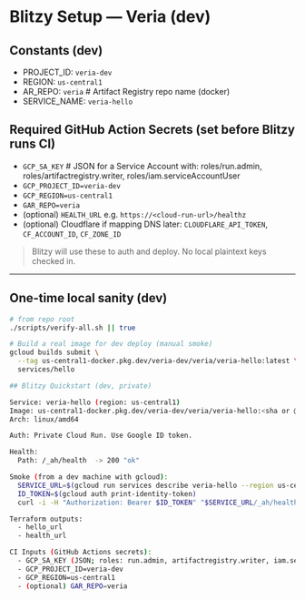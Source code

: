# Blitzy Setup — Veria (dev)

## Constants (dev)
- PROJECT_ID: `veria-dev`
- REGION: `us-central1`
- AR_REPO: `veria`        # Artifact Registry repo name (docker)
- SERVICE_NAME: `veria-hello`

## Required GitHub Action Secrets (set before Blitzy runs CI)
- `GCP_SA_KEY`           # JSON for a Service Account with: roles/run.admin, roles/artifactregistry.writer, roles/iam.serviceAccountUser
- `GCP_PROJECT_ID=veria-dev`
- `GCP_REGION=us-central1`
- `GAR_REPO=veria`
- (optional) `HEALTH_URL` e.g. `https://<cloud-run-url>/healthz`
- (optional) Cloudflare if mapping DNS later: `CLOUDFLARE_API_TOKEN`, `CF_ACCOUNT_ID`, `CF_ZONE_ID`

> Blitzy will use these to auth and deploy. No local plaintext keys checked in.

---

## One-time local sanity (dev)
```bash
# from repo root
./scripts/verify-all.sh || true

# Build a real image for dev deploy (manual smoke)
gcloud builds submit \
  --tag us-central1-docker.pkg.dev/veria-dev/veria/veria-hello:latest \
  services/hello

## Blitzy Quickstart (dev, private)

Service: veria-hello (region: us-central1)
Image: us-central1-docker.pkg.dev/veria-dev/veria/veria-hello:<sha or @digest>
Arch: linux/amd64

Auth: Private Cloud Run. Use Google ID token.

Health:
  Path: /_ah/health  -> 200 "ok"

Smoke (from a dev machine with gcloud):
  SERVICE_URL=$(gcloud run services describe veria-hello --region us-central1 --format='value(status.url)')
  ID_TOKEN=$(gcloud auth print-identity-token)
  curl -i -H "Authorization: Bearer $ID_TOKEN" "$SERVICE_URL/_ah/health"

Terraform outputs:
  - hello_url
  - health_url

CI Inputs (GitHub Actions secrets):
  - GCP_SA_KEY (JSON; roles: run.admin, artifactregistry.writer, iam.serviceAccountUser)
  - GCP_PROJECT_ID=veria-dev
  - GCP_REGION=us-central1
  - (optional) GAR_REPO=veria
